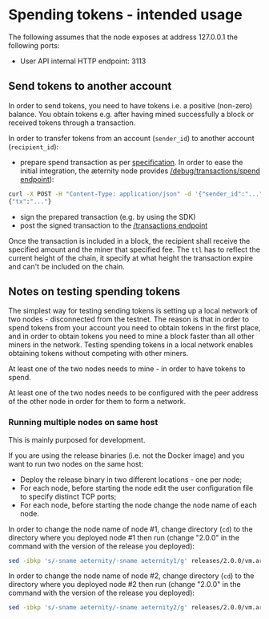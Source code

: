 # Spending tokens - intended usage

The following assumes that the node exposes at address 127.0.0.1 the following ports:
* User API internal HTTP endpoint: 3113

## Send tokens to another account

In order to send tokens, you need to have tokens i.e. a positive (non-zero) balance.
You obtain tokens e.g. after having mined successfully a block or received tokens through a transaction.

In order to transfer tokens from an account (`sender_id`) to another account (`recipient_id`):
* prepare spend transaction as per [specification](../../serializations.md). In order to ease the initial integration, the æternity node provides [/debug/transactions/spend endpoint](https://api-docs.aeternity.io#/internal/PostSpend)):
``` bash
curl -X POST -H "Content-Type: application/json" -d '{"sender_id":"...", "recipient_id":"...", "amount":2, "fee":1, "ttl":1234, "payload":"any public message"}' http://127.0.0.1:3113/v2/debug/transactions/spend
{"tx":"..."}
```
* sign the prepared transaction (e.g. by using the SDK)
* post the signed transaction to the [/transactions endpoint](https://api-docs.aeternity.io#/external/PostTransaction)

Once the transaction is included in a block, the recipient shall receive the specified amount and the miner that specified fee. The `ttl` has to
reflect the current height of the chain, it specify at what height the transaction expire and can't be included on the chain.

## Notes on testing spending tokens

The simplest way for testing sending tokens is setting up a local network of two nodes - disconnected from the testnet.
The reason is that in order to spend tokens from your account you need to obtain tokens in the first place, and in order to obtain tokens you need to mine a block faster than all other miners in the network.
Testing spending tokens in a local network enables obtaining tokens without competing with other miners.

At least one of the two nodes needs to mine - in order to have tokens to spend.

At least one of the two nodes needs to be configured with the peer address of the other node in order for them to form a network.

### Running multiple nodes on same host

This is mainly purposed for development.

If you are using the release binaries (i.e. not the Docker image) and you want to run two nodes on the same host:
* Deploy the release binary in two different locations - one per node;
* For each node, before starting the node edit the user configuration file to specify distinct TCP ports;
* For each node, before starting the node change the node name of each node.

In order to change the node name of node #1, change directory (`cd`) to the directory where you deployed node #1 then run (change "2.0.0" in the command with the version of the release you deployed):
```bash
sed -ibkp 's/-sname aeternity/-sname aeternity1/g' releases/2.0.0/vm.args
```

In order to change the node name of node #2, change directory (`cd`) to the directory where you deployed node #2 then run (change "2.0.0" in the command with the version of the release you deployed):
```bash
sed -ibkp 's/-sname aeternity/-sname aeternity2/g' releases/2.0.0/vm.args
```
